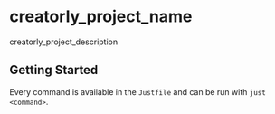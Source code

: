 # creatorly_project_name

creatorly_project_description

## Getting Started

Every command is available in the `Justfile` and can be run with `just <command>`.
